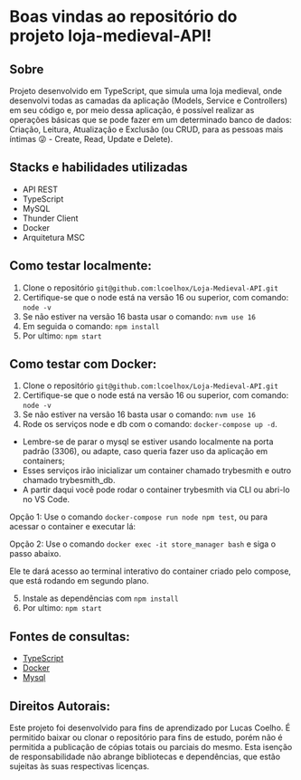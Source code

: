 # Boas vindas ao repositório do projeto loja-medieval-API!

## Sobre
Projeto desenvolvido em TypeScript, que simula uma loja medieval, onde desenvolvi todas as camadas da aplicação (Models, Service e Controllers) em seu código e, por meio dessa aplicação, é possível realizar as operações básicas que se pode fazer em um determinado banco de dados: Criação, Leitura, Atualização e Exclusão (ou CRUD, para as pessoas mais íntimas 😜 - Create, Read, Update e Delete).

## Stacks e habilidades utilizadas
- API REST
- TypeScript
- MySQL
- Thunder Client
- Docker
- Arquitetura MSC

## Como testar localmente:
1. Clone o repositório `git@github.com:lcoelhox/Loja-Medieval-API.git`
2. Certifique-se que o node está na versão 16 ou superior, com comando: `node -v`
3. Se não estiver na versão 16 basta usar o comando: `nvm use 16`
4. Em seguida o comando: `npm install`
5. Por ultimo: `npm start`

## Como testar com Docker:
1. Clone o repositório `git@github.com:lcoelhox/Loja-Medieval-API.git`
2. Certifique-se que o node está na versão 16 ou superior, com comando: `node -v`
3. Se não estiver na versão 16 basta usar o comando: `nvm use 16`
4. Rode os serviços node e db com o comando: `docker-compose up -d`.

- Lembre-se de parar o mysql se estiver usando localmente na porta padrão (3306), ou adapte, caso queria fazer uso da aplicação em containers;
- Esses serviços irão inicializar um container chamado trybesmith e outro chamado trybesmith_db.
- A partir daqui você pode rodar o container trybesmith via CLI ou abri-lo no VS Code.

Opção 1: Use o comando `docker-compose run node npm test`, ou para acessar o container e executar lá:

Opção 2: Use o comando `docker exec -it store_manager bash` e siga o passo abaixo.

Ele te dará acesso ao terminal interativo do container criado pelo compose, que está rodando em segundo plano.

5. Instale as dependências com `npm install`
6. Por ultimo: `npm start`

## Fontes de consultas:
* [TypeScript](https://www.typescriptlang.org/docs/)
* [Docker](https://docs.docker.com/)
* [Mysql](https://dev.mysql.com/doc/)

## Direitos Autorais:
Este projeto foi desenvolvido para fins de aprendizado por Lucas Coelho. É permitido baixar ou clonar o repositório para fins de estudo, porém não é permitida a publicação de cópias totais ou parciais do mesmo. Esta isenção de responsabilidade não abrange bibliotecas e dependências, que estão sujeitas às suas respectivas licenças.
